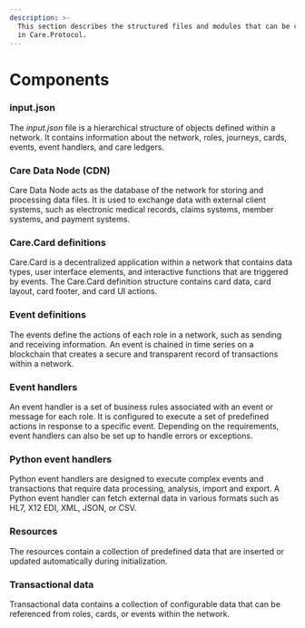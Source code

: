 ```yaml
---
description: >-
  This section describes the structured files and modules that can be configured
  in Care.Protocol.
---
```


# Components

### input.json

The _input.json_ file is a hierarchical structure of objects defined within a network. It contains information about the network, roles, journeys, cards, events, event handlers, and care ledgers.

### Care Data Node (CDN)

Care Data Node acts as the database of the network for storing and processing data files. It is used to exchange data with external client systems, such as electronic medical records, claims systems, member systems, and payment systems.

### Care.Card definitions

Care.Card is a decentralized application within a network that contains data types, user interface elements, and interactive functions that are triggered by events. The Care.Card definition structure contains card data, card layout, card footer, and card UI actions.

### Event definitions

The events define the actions of each role in a network, such as sending and receiving information. An event is chained in time series on a blockchain that creates a secure and transparent record of transactions within a network.

### Event handlers

An event handler is a set of business rules associated with an event or message for each role. It is configured to execute a set of predefined actions in response to a specific event. Depending on the requirements, event handlers can also be set up to handle errors or exceptions.

### Python event handlers

Python event handlers are designed to execute complex events and transactions that require data processing, analysis, import and export. A Python event handler can fetch external data in various formats such as HL7, X12 EDI, XML, JSON, or CSV.

### Resources

The resources contain a collection of predefined data that are inserted or updated automatically during initialization.&#x20;

### Transactional data

Transactional data contains a collection of configurable data that can be referenced from roles, cards, or events within the network.
